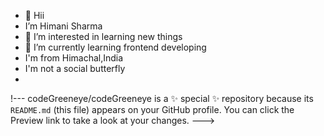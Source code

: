 - 👋 Hii
-  I’m Himani Sharma
- 👀 I’m interested in learning new things
- 🌱 I’m currently learning  frontend developing
-   I'm from Himachal,India
-   I'm not a social butterfly
-   <img scr ="https://encrypted-tbn0.gstatic.com/images?q=tbn:ANd9GcQ6AiR6X8NlZgLgxKbHquGLvPLWT6SqFf1a7HRkiXq-Hqee430PtmF10baOTHYiGDq4XAQ&usqp=CAU">
  !---
codeGreeneye/codeGreeneye is a ✨ special ✨ repository because its `README.md` (this file) appears on your GitHub profile.
You can click the Preview link to take a look at your changes.
--->
